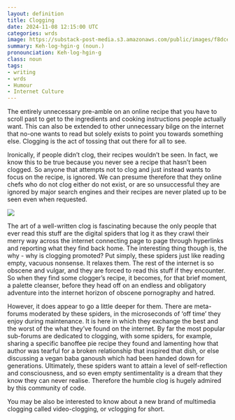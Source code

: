 ```yaml
---
layout: definition
title: Clogging
date: 2024-11-08 12:15:00 UTC
categories: wrds
image: https://substack-post-media.s3.amazonaws.com/public/images/f8dce352-dbf7-466b-a076-75a014646531_2048x2048.jpeg
summary: Keh·log·hgin·g (noun.)
pronounciation: Keh·log·hgin·g
class: noun
tags:
- writing
- wrds
- Humour
- Internet Culture
---
```

The entirely unnecessary pre-amble on an online recipe that you have to scroll past to get to the ingredients and cooking instructions people actually want. This can also be extended to other unnecessary bilge on the internet that no-one wants to read but solely exists to point you towards something else. Clogging is the act of tossing that out there for all to see. 

Ironically, if people didn’t clog, their recipes wouldn’t be seen. In fact, we know this to be true because you never see a recipe that hasn’t been clogged. So anyone that attempts not to clog and just instead wants to focus on the recipe, is ignored. We can presume therefore that they online chefs who do not clog either do not exist, or are so unsuccessful they are ignored by major search engines and their recipes are never plated up to be seen even when requested.

![](https://substack-post-media.s3.amazonaws.com/public/images/f8dce352-dbf7-466b-a076-75a014646531_2048x2048.jpeg)

The art of a well-written clog is fascinating because the only people that ever read this stuff are the digital spiders that log it as they crawl their merry way across the internet connecting page to page through hyperlinks and reporting what they find back home. The interesting thing though is, the why - why is clogging promoted? Put simply, these spiders just like reading empty, vacuous nonsense. It relaxes them. The rest of the internet is so obscene and vulgar, and they are forced to read this stuff if they encounter. So when they find some clogger’s recipe, it becomes, for that brief moment, a palette cleanser, before they head off on an endless and obligatory adventure into the internet horizon of obscene pornography and hatred. 

However, it does appear to go a little deeper for them. There are meta-forums moderated by these spiders, in the microseconds of ‘off time’ they enjoy during maintenance. It is here in which they exchange the best and the worst of the what they’ve found on the internet. By far the most popular sub-forums are dedicated to clogging, with some spiders, for example, sharing a specific banoffee pie recipe they found and lamenting how that author was tearful for a broken relationship that inspired that dish, or else discussing a vegan baba ganoush which had been handed down for generations. Ultimately, these spiders want to attain a level of self-reflection and consciousness, and so even empty sentimentality is a dream that they know they can never realise. Therefore the humble clog is hugely admired by this community of code.

You may be also be interested to know about a new brand of multimedia clogging called video-clogging, or vclogging for short.